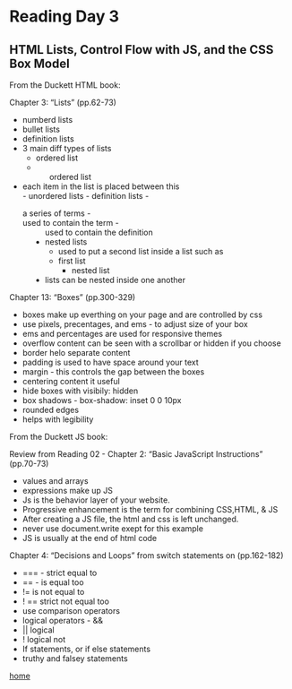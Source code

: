 # Reading Day 3
## **HTML Lists, Control Flow with JS, and the CSS Box Model**

From the Duckett HTML book:

Chapter 3: “Lists” (pp.62-73)
- numberd lists
- bullet lists
- definition lists
- 3 main diff types of lists
    - ordered list
    - <ol> ordered list
    <li>each item in the list is placed between this </li>
    - unordered lists
    - definition lists
      - <dl> a series of terms 
      - <dt> used to contain the term
      - <dd> used to contain the definition
- nested lists
    - used to put a second list inside a list such as 
    - first list
        - nested list
- lists can be nested inside one another

Chapter 13: “Boxes” (pp.300-329)
  - boxes make up everthing on your page and are controlled by css
  - use pixels, precentages, and ems - to adjust size of your box
  - ems and percentages are used for responsive themes
  - overflow content can be seen with a scrollbar or hidden if you choose
  - border helo separate content
  - padding is used to have space around your text
  - margin - this controls the gap between the boxes
  - centering content it useful
  - hide boxes with visibily: hidden
  - box shadows - box-shadow: inset 0 0 10px
  - rounded edges
  - helps with legibility

From the Duckett JS book:

Review from Reading 02 - Chapter 2: “Basic JavaScript Instructions” (pp.70-73)
- values and arrays 
- expressions make up JS
- Js is the behavior layer of your website. 
- Progressive enhancement is the term for combining CSS,HTML, & JS
- After creating a JS file, the html and css is left unchanged.
- never use document.write exept for this example
- JS is usually at the end of html code

Chapter 4: “Decisions and Loops” from switch statements on (pp.162-182)
- === - strict equal to
- == - is equal too
- != is not equal to
- ! == strict not equal too
- use comparison operators
- logical operators - && 
- || logical
- ! logical not
- If statements, or if else statements 
- truthy and falsey statements 














[home](/README.md)